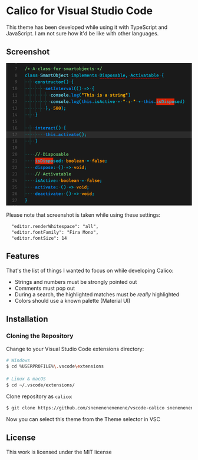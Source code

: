 # Calico for Visual Studio Code

This theme has been developed while using it with TypeScript and JavaScript. I am not sure how it'd be like with other languages.

## Screenshot
![Theme Screenshot](screenshot-v0.0.1.png)

Please note that screenshot is taken while using these settings:

```
  "editor.renderWhitespace": "all",
  "editor.fontFamily": "Fira Mono",
  "editor.fontSize": 14
```

## Features

That's the list of things I wanted to focus on while developing Calico:

- Strings and numbers must be strongly pointed out
- Comments must pop out
- During a search, the highlighted matches must be _really_ highlighted 
- Colors should use a known palette (Material UI)

## Installation

### Cloning the Repository

Change to your Visual Studio Code extensions directory:

```bash
# Windows
$ cd %USERPROFILE%\.vscode\extensions

# Linux & macOS
$ cd ~/.vscode/extensions/
```

Clone repository as `calico`:

```bash
$ git clone https://github.com/snenenenenenene/vscode-calico snenenenenenene.calico
```

Now you can select this theme from the Theme selector in VSC

## License

This work is licensed under the MIT license
